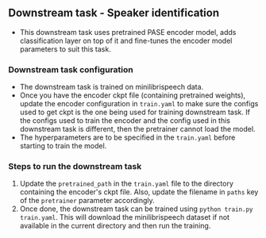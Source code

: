 ## Downstream task - Speaker identification

- This downstream task uses pretrained PASE encoder model, adds classification layer on top of it and fine-tunes the encoder model parameters to suit this task.

### Downstream task configuration
- The downstream task is trained on minilibrispeech data.
- Once you have the encoder ckpt file (containing pretrained weights), update the encoder configuration in `train.yaml` to make sure the configs used to get ckpt is the one being used for training downstream task. If the configs used to train the encoder and the config used in this downstream task is different, then the pretrainer cannot load the model.
- The hyperparameters are to be specified in the `train.yaml` before starting to train the model.

### Steps to run the downstream task
1. Update the `pretrained_path` in the `train.yaml` file to the directory containing the encoder's ckpt file. Also, update the filename in `paths` key of the `pretrainer` parameter accordingly.
1. Once done, the downstream task can be trained using `python train.py train.yaml`. This will download the minilibrispeech dataset if not available in the current directory and then run the training.

